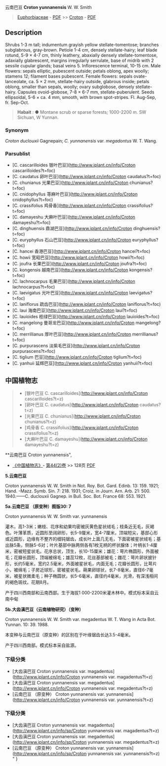 云南巴豆 **Croton yunnanensis** W. W. Smith

> [Euphorbiaceae](http://www.iplant.cn/info/Euphorbiaceae?t=foc) - [PDF](http://www.iplant.cn/foc/pdf/Euphorbiaceae.pdf) >> [Croton](http://www.iplant.cn/info/Croton?t=foc) - [PDF](http://www.iplant.cn/foc/pdf/Croton.pdf)

## Description

Shrubs 1-3 m tall; indumentum grayish yellow stellate-tomentose; branches subglabrous, gray-brown. Petiole 1-4 cm, densely stellate-hairy; leaf blade rotund, 5-9 × 4-7 cm, thinly leathery, abaxially densely stellate-tomentose, adaxially glabrescent, margins irregularly serrulate, base of midrib with 2 sessile cupular glands; basal veins 5. Inflorescence terminal, 10-15 cm. Male flowers: sepals elliptic, pubescent outside; petals oblong, apex woolly; stamens 12; filament bases pubescent. Female flowers: sepals ovate-lanceolate, ca. 5 × 2 mm, stellate-hairy outside, glabrous inside; petals oblong, smaller than sepals, woolly; ovary subglobose, densely stellate-hairy. Capsules ovoid-globose, 7-8 × 6-7 mm, stellate-puberulent. Seeds ellipsoidal, 5-6 × ca. 4 mm, smooth, with brown spot-stripes. Fl. Aug-Sep, fr. Sep-Oct.


> **Habait** : 
>● Montane scrub or sparse forests; 1000-2200 m. SW Sichuan, W Yunnan.

### Synonym
*Croton duclouxii* Gagnepain; *C. yunnanensis* var. *megadontus* W. T. Wang.

### Parsublist

* [C.  cascarilloides  银叶巴豆](http://www.iplant.cn/info/Croton cascarilloides?t=foc)
* [C.  caudatus  卵叶巴豆](http://www.iplant.cn/info/Croton caudatus?t=foc)
* [C.  chunianus  光果巴豆](http://www.iplant.cn/info/Croton chunianus?t=foc)
* [C.  cnidophyllus  荨麻叶巴豆](http://www.iplant.cn/info/Croton cnidophyllus?t=foc)
* [C.  crassifolius  鸡骨香](http://www.iplant.cn/info/Croton crassifolius?t=foc)
* [C.  damayeshu  大麻叶巴豆](http://www.iplant.cn/info/Croton damayeshu?t=foc)
* [C.  dinghuensis  鼎湖巴豆](http://www.iplant.cn/info/Croton dinghuensis?t=foc)
* [C.  euryphyllus  石山巴豆](http://www.iplant.cn/info/Croton euryphyllus?t=foc)
* [C.  hancei  香港巴豆](http://www.iplant.cn/info/Croton hancei?t=foc)
* [C.  howii  宽昭巴豆](http://www.iplant.cn/info/Croton howii?t=foc)
* [C.  joufra  长果巴豆](http://www.iplant.cn/info/Croton joufra?t=foc)
* [C.  kongensis  越南巴豆](http://www.iplant.cn/info/Croton kongensis?t=foc)
* [C.  lachnocarpus  毛果巴豆](http://www.iplant.cn/info/Croton lachnocarpus?t=foc)
* [C.  laevigatus  光叶巴豆](http://www.iplant.cn/info/Croton laevigatus?t=foc)
* [C.  laniflorus  疏齿巴豆](http://www.iplant.cn/info/Croton laniflorus?t=foc)
* [C.  laui  海南巴豆](http://www.iplant.cn/info/Croton laui?t=foc)
* [C.  lauioides  榄绿巴豆](http://www.iplant.cn/info/Croton lauioides?t=foc)
* [C.  mangelong  曼哥龙巴豆](http://www.iplant.cn/info/Croton mangelong?t=foc)
* [C.  merrillianus  厚叶巴豆](http://www.iplant.cn/info/Croton merrillianus?t=foc)
* [C.  purpurascens  淡紫毛巴豆](http://www.iplant.cn/info/Croton purpurascens?t=foc)
* [C.  tiglium  巴豆](http://www.iplant.cn/info/Croton tiglium?t=foc)
* [C.  yanhuii  延辉巴豆](http://www.iplant.cn/info/Croton yanhuii?t=foc)


## 中国植物志

> * [银叶巴豆  C.  cascarilloides](http://www.iplant.cn/info/Croton cascarilloides?t=z)
> * [卵叶巴豆  C.  caudatus](http://www.iplant.cn/info/Croton caudatus?t=z)
> * [光果巴豆  C.  chunianus](http://www.iplant.cn/info/Croton chunianus?t=z)
> * [鸡骨香  C.  crassifolius](http://www.iplant.cn/info/Croton crassifolius?t=z)
> * [大麻叶巴豆  C.  damayeshu](http://www.iplant.cn/info/Croton damayeshu?t=z)


**云南巴豆 Croton yunnanensis",


* [《中国植物志》](http://www.iplant.cn/frps)- [第44(2)卷](http://www.iplant.cn/frps/vol/44(2)) >> 128页 [PDF](http://www.iplant.cn/frps/pdf/44(2)/128a.PDF)


**5.云南巴豆**

Croton yunnanensis W. W. Smith in Not. Roy. Bot. Gard. Edinb. 13: 159. 1921; Hand. -Mazz. Symb. Sin. 7: 218. 1931; Croiz. in Journ. Arn. Arb. 21: 500. 1940.——C. duclouxii Gagnep. in Bull. Soc. Bot. France 68: 553. 1921.

**5a.云南巴豆 （原变种）图版30: 7**

Croton yunnanensis W. W. Smith var. yunnanensis

灌木，高1-3米；嫩枝、花序和幼果均密被灰黄色星状绒毛；枝条近无毛，灰褐色。叶薄革质，近圆形至阔卵形，长5-9厘米，宽4-7厘米，顶端短尖，基部心形或近圆形，边缘有不整齐的细钝锯齿，成长叶上面几无毛，下面密被星状绒毛；基出脉5条，侧脉5-6对；叶片基部中脉两侧各有1枚无柄的杯状腺体；叶柄长1-4厘米，密被短星状毛。花序总状，顶生，长10-15厘米；雄花：萼片椭圆形，外面被毛；花瓣长圆形，顶端被绵毛；雄蕊12枚，花丝基部被毛；雌花：萼片卵状披针形，长约5毫米，宽约2.5毫米，外面被星状毛，内面无毛；花瓣长圆形，比萼片小，被绵毛；子房近球形，密被星状毛。蒴果卵球状，长7-8毫米，直径6-7毫米，被星状微柔毛；种子椭圆状，长5-6毫米，直径约4毫米，光滑，有深浅相间的褐色斑纹。花期8月。

产于四川西南部和云南西部。生于海拔1 000-2200米灌木林中。模式标本采自云南中甸

**5b.大齿滇巴豆（云南植物研究）（变种）**

Croton yunnanensis W. W. Smith var. megadentus W. T. Wang in Acta Bot. Yunnan. 10: 39. 1988.

本变种与云南巴豆（原变种）的区别在于叶缘锯齿长达3.5-4毫米。

产于四川西南部。模式标本采自盐源。

### 下级分类
* [大齿滇巴豆  Croton yunnanensis var. magadentus](http://www.iplant.cn/info/Croton yunnanensis var. magadentus?t=z)
* [大齿滇巴豆  Croton yunnanensis var. megadentus](http://www.iplant.cn/info/Croton yunnanensis var. megadentus?t=z)
* [云南巴豆 （原变种）  Croton yunnanensis var. yunnanensis](http://www.iplant.cn/info/Croton yunnanensis var. yunnanensis?t=z)

### 下级分类
* [大齿滇巴豆  Croton yunnanensis var. magadentus](http://www.iplant.cn/info/sp/Croton yunnanensis var. magadentus?t=z)
* [大齿滇巴豆  Croton yunnanensis var. megadentus](http://www.iplant.cn/info/sp/Croton yunnanensis var. megadentus?t=z)
* [云南巴豆 （原变种）  Croton yunnanensis var. yunnanensis](http://www.iplant.cn/info/sp/Croton yunnanensis var. yunnanensis?t=z)
"
}